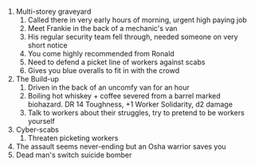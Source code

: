 1. Multi-storey graveyard
	1. Called there in very early hours of morning, urgent high paying job
	2. Meet Frankie in the back of a mechanic's van
	3. His regular security team fell through, needed someone on very short notice
	4. You come highly recommended from Ronald
	5. Need to defend a picket line of workers against scabs
	6. Gives you blue overalls to fit in with the crowd
2. The Build-up
	1. Driven in the back of an uncomfy van for an hour
	2. Boiling hot whiskey + coffee severed from a barrel marked biohazard. DR 14 Toughness, +1 Worker Solidarity, d2 damage
	3. Talk to workers about their struggles, try to pretend to be workers yourself 
3. Cyber-scabs
	1. Threaten picketing workers 
4. The assault seems never-ending but an Osha warrior saves you
5. Dead man's switch suicide bomber
<!--stackedit_data:
eyJoaXN0b3J5IjpbLTY5ODMxODgwMywtNzc3OTI0MTE5LC0yMD
kyNTM5NzkzLC0xNjc2OTg0Njg0LC0xMjczNTc5ODc3LC0xMjA5
NzA4MjU5LDE4NTkzNzc2NCw4MDE2MTA2MzAsLTE3ODQwNDAwMi
wxMzQyOTQ4MTQ0LC0yMDg4NzQ2NjEyLDczMDk5ODExNl19
-->